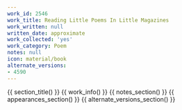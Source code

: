 ```yaml
---
work_id: 2546
work_title: Reading Little Poems In Little Magazines
work_written: null
written_date: approximate
work_collected: 'yes'
work_category: Poem
notes: null
icon: material/book
alternate_versions:
- 4590
---
```


{{ section_title() }}
{{ work_info() }}
{{ notes_section() }}
{{ appearances_section() }}
{{ alternate_versions_section() }}